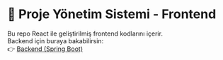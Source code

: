 # 🎨 Proje Yönetim Sistemi - Frontend

Bu repo React ile geliştirilmiş frontend kodlarını içerir.  
Backend için buraya bakabilirsin:  
👉 [Backend (Spring Boot)](https://github.com/ZeynepNisanur/projeyonetim)
